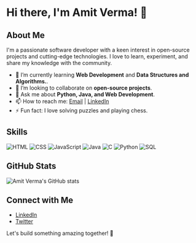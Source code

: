 # Hi there, I'm Amit Verma! 👋

## About Me

I'm a passionate software developer with a keen interest in open-source projects and cutting-edge technologies. I love to learn, experiment, and share my knowledge with the community.

- 🌱 I’m currently learning **Web Development** and **Data Structures and Algorithms.**.
- 👯 I’m looking to collaborate on **open-source projects**.
- 💬 Ask me about **Python, Java, and Web Development**.
- 📫 How to reach me: [Email](amitvns159@gmail.com) | [LinkedIn](https://www.linkedin.com/in/amitvermaofficial/)
- ⚡ Fun fact: I love solving puzzles and playing chess.

## Skills

![HTML](https://img.shields.io/badge/HTML5-E34F26?style=for-the-badge&logo=html5&logoColor=white)
![CSS](https://img.shields.io/badge/CSS3-1572B6?style=for-the-badge&logo=css3&logoColor=white)
![JavaScript](https://img.shields.io/badge/JavaScript-F7DF1E?style=for-the-badge&logo=javascript&logoColor=black)
![Java](https://img.shields.io/badge/Java-007396?style=for-the-badge&logo=java&logoColor=white)
![C](https://img.shields.io/badge/C-A8B9CC?style=for-the-badge&logo=c&logoColor=black)
![Python](https://img.shields.io/badge/Python-3776AB?style=for-the-badge&logo=python&logoColor=white)
![SQL](https://img.shields.io/badge/SQL-4479A1?style=for-the-badge&logo=postgresql&logoColor=white)

## GitHub Stats

![Amit Verma's GitHub stats](https://github-readme-stats.vercel.app/api?username=amitvermaofficial&show_icons=true&theme=radical)

## Connect with Me

- [LinkedIn](https://www.linkedin.com/in/amitvermaofficial/)
- [Twitter](https://twitter.com/amitvermaofficial)

Let's build something amazing together! 🚀

